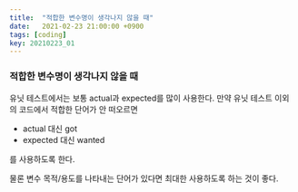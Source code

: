 ```yaml
---
title:  "적합한 변수명이 생각나지 않을 때"
date:   2021-02-23 21:00:00 +0900
tags: [coding]
key: 20210223_01
---
```


### 적합한 변수명이 생각나지 않을 때

유닛 테스트에서는 보통 actual과 expected를 많이 사용한다.
만약 유닛 테스트 이외의 코드에서 적합한 단어가 안 떠오르면

- actual 대신 got
- expected 대신 wanted

를 사용하도록 한다. 

물론 변수 목적/용도를 나타내는 단어가 있다면 최대한 사용하도록 하는 것이 좋다.